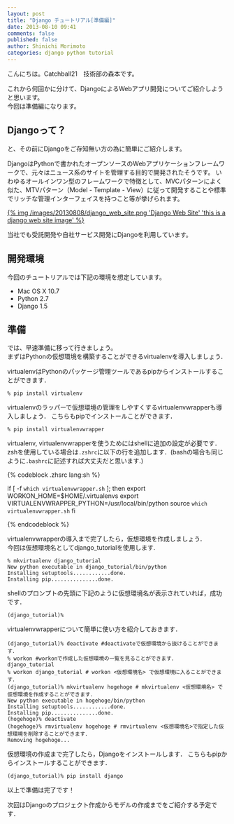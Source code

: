 ```yaml
---
layout: post
title: "Django チュートリアル[準備編]"
date: 2013-08-10 09:41
comments: false
published: false
author: Shinichi Morimoto
categories: django python tutorial
---
```


こんにちは。Catchball21　技術部の森本です。

これから何回かに分けて、DjangoによるWebアプリ開発についてご紹介しようと思います。  
今回は準備編になります。

## Djangoって？

と、その前にDjangoをご存知無い方の為に簡単にご紹介します。

DjangoはPythonで書かれたオープンソースのWebアプリケーションフレームワークで、元々はニュース系のサイトを管理する目的で開発されたそうです。
いわゆるオールインワン型のフレームワークで特徴として、MVCパターンによく似た、MTVパターン（Model - Template - View）に従って開発することや標準でリッチな管理インターフェイスを持つこと等が挙げられます。

[{% img /images/20130808/django_web_site.png 'Django Web Site' 'this is a django web site image' %}](https://www.djangoproject.com/)

当社でも受託開発や自社サービス開発にDjangoを利用しています。

## 開発環境

今回のチュートリアルでは下記の環境を想定しています。

* Mac OS X 10.7
* Python 2.7
* Django 1.5

## 準備

では、早速準備に移って行きましょう。  
まずはPythonの仮想環境を構築することができるvirtualenvを導入しましょう．

virtualenvはPythonのパッケージ管理ツールであるpipからインストールすることができます．

    % pip install virtualenv

virtualenvのラッパーで仮想環境の管理をしやすくするvirtualenvwrapperも導入しましょう．
こちらもpipでインストールことができます．

    % pip install virtualenvwrapper

virtualenv, virtualenvwrapperを使うためにはshellに追加の設定が必要です．  
zshを使用している場合は`.zshrc`に以下の行を追加します．(bashの場合も同じように`.bashrc`に記述すれば大丈夫だと思います.)

{% codeblock .zhsrc lang:sh %}

if [ -f `which virtualenvwrapper.sh` ]; then
    export WORKON_HOME=$HOME/.virtualenvs
    export VIRTUALENVWRAPPER_PYTHON=/usr/local/bin/python
    source `which virtualenvwrapper.sh`
fi

{% endcodeblock %}

virtualenvwrapperの導入まで完了したら，仮想環境を作成しましょう．  
今回は仮想環境名としてdjango_tutorialを使用します.

    % mkvirtualenv django_tutorial
    New python executable in django_tutorial/bin/python
    Installing setuptools............done.
    Installing pip...............done.

shellのプロンプトの先頭に下記のように仮想環境名が表示されていれば，成功です．

    (django_tutorial)%

virtualenvwrapperについて簡単に使い方を紹介しておきます．

    (django_tutorial)% deactivate #deactivateで仮想環境から抜けることができます．
    % workon #workonで作成した仮想環境の一覧を見ることができます．
    django_tutorial
    % workon django_tutorial # workon <仮想環境名> で仮想環境に入ることができます．
    (django_tutorial)% mkvirtualenv hogehoge # mkvirtualenv <仮想環境名> で仮想環境を作成することができます．
    New python executable in hogehoge/bin/python
    Installing setuptools............done.
    Installing pip...............done.
    (hogehoge)% deactivate
    (hogehoge)% rmvirtualenv hogehoge # rmvirtualenv <仮想環境名>で指定した仮想環境を削除することができます．
    Removing hogehoge...

仮想環境の作成まで完了したら，Djangoをインストールします．
こちらもpipからインストールすることができます．

    (django_tutorial)% pip install django

以上で準備は完了です！  


次回はDjangoのプロジェクト作成からモデルの作成までをご紹介する予定です．
